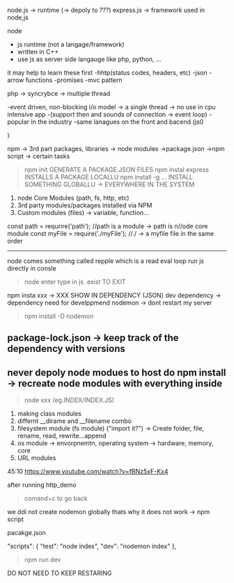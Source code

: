 node.js ->  runtime
(-> depoly to ???)
express.js -> framework used in node,js


node
- js runtime (not a langage/framework)
- written in C++
- use js as server side langauge like php, python, ...


it may help to learn these first
-hhtp(status codes, headers, etc)
-json
-arrow functions
-promises 
-mvc pattern

php -> syncrybce -> multiple thread


-event driven, non-blocking i/o model  -> a single thread  -> no use in cpu intensive app
-(support then and sounds of connection -> event loop)
-popular in the industry
-same lanagues on the front and bacend (js0

)


npm -> 3rd part packages, libraries
-> node modules
->package.json
->npm script -> certain tasks


>npm init GENERATE A PACKAGE.JSON FILES
>npm instal express INSTALLS A PACKAGE LOCALLU
>npm install -g ... INSTALL SOMETHING GLOBALLU -> EVERYWHERE IN THE SYSTEM


1. node Core Modules (path, fs, http, etc)
2. 3rd party modules/packages installed via NPM
3. Custom modules (files) -> variable, function...



const path = requrire('path'); //path is a module -> path is n//ode core module
const myFile = require('./myFile');    //./ -> a myfile file in the same order


------------------------------------------------
node comes something called repple which is a read eval loop
run js directly in consle

>node 
enter
type in js
>.exist TO EXIT


npm insta xxx -> XXX SHOW IN DEPENDENCY (JSON)
dev dependency -> dependency need for develppmend 
nodemon -> dont restart my server
>npm install -D nodemon


package-lock.json -> keep track of the dependency with versions 
-----------------------------------
never depoly node modues to host
do npm install -> recreate node modules with everything inside
------------------------------------

>node xxx (eg.INDEX/INDEX.JS)

1. making class modules 
2. differnt __dirame and __filename combo
3. filesystem module (fs module) ("import it?")  -> Create folder, file, rename, read, rewrite...append
4. os module -> envorpnemtn, operating system -> hardware, memory, core
5. URL modules


45:10 https://www.youtube.com/watch?v=fBNz5xF-Kx4

after running http_demo
>comand+c to go back

we ddi not create nodemon globally thats why it does not work -> npm script


pacakge.json

  "scripts": {
    "test": "node index",
    "dev": "nodemon index" 
  },

  >npm run dev

  DO NOT NEED TO KEEP RESTARING 